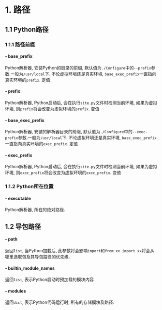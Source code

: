 # 1. 路径

## 1.1 Python路径

### 1.1.1 路径前缀

#### - base_prefix

Python解析器, 安装Python的目录的前缀, 默认值为`./Configure`中的`--prefix`参数.一般为`/usr/local`下.   不论虚拟环境还是真实环境, `base_exec_prefix`一直指向真实环境的`prefix`.    定值

#### - prefix

Python解析器, Python启动后, 会在执行`site.py`文件时检测当前环境, 如果为虚拟环境, 则`prefix`将会改变为虚拟环境的`prefix`.   变值

#### - base_exec_prefix

Python解析器, 安装的解析器目录的前缀, 默认值为`./Configure`中的`--exec-prefix`参数.一般为`/usr/local`下.   不论虚拟环境还是真实环境, `base_exec_prefix`一直指向真实环境的`exec_prefix`.    定值

#### - exec_prefix

Python解析器, Python启动后, 会在执行`site.py`文件时检测当前环境, 如果为虚拟环境, 则`exec_prefix`将会改变为虚拟环境的`exec_prefix`.    变值

### 1.1.2 Python所在位置

#### - executable

Python解析器, 所在的绝对路径.  

## 1.2 导包路径

#### - path

返回`list`, 当Python加载后, 此参数将会影响`import`和`from xx import xx`将会从哪里选取包及其导包路径的优先级. 

#### - builtin_module_names

返回`list`, 表示Python启动时预加载的模块内容

#### - modules

返回`dict`, 表示Python代码运行时, 所有的存储模块及路径.